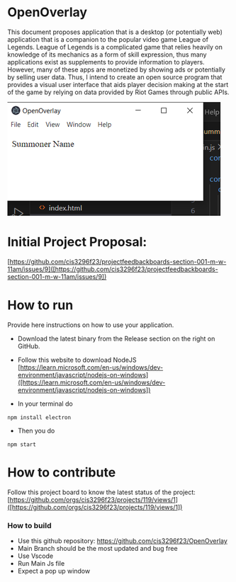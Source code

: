 # OpenOverlay
This document proposes application that is a desktop (or potentially web) application that is a companion to the popular video game League of Legends. League of Legends is a complicated game that relies heavily on knowledge of its mechanics as a form of skill expression, thus many applications exist as supplements to provide information to players. However, many of these apps are monetized by showing ads or potentially by selling user data. Thus, I intend to create an open source program that provides a visual user interface that aids player decision making at the start of the game by relying on data provided by Riot Games through public APIs.

![This is a screenshot.](https://github.com/cis3296f23/OpenOverlay/blob/main/image.png?raw=true)

# Initial Project Proposal:
[https://github.com/cis3296f23/projectfeedbackboards-section-001-m-w-11am/issues/9]([https://github.com/cis3296f23/projectfeedbackboards-section-001-m-w-11am/issues/9])

# How to run
Provide here instructions on how to use your application.   
- Download the latest binary from the Release section on the right on GitHub.  
- Follow this website to download NodeJS [https://learn.microsoft.com/en-us/windows/dev-environment/javascript/nodejs-on-windows]([https://learn.microsoft.com/en-us/windows/dev-environment/javascript/nodejs-on-windows])

- In your terminal do

```
npm install electron
```
- Then you do
```
npm start
```

# How to contribute
Follow this project board to know the latest status of the project: [https://github.com/orgs/cis3296f23/projects/119/views/1]([https://github.com/orgs/cis3296f23/projects/119/views/1])

### How to build
- Use this github repository: https://github.com/cis3296f23/OpenOverlay 
- Main Branch should be the most updated and bug free
- Use Vscode
- Run Main Js file
- Expect a pop up window
